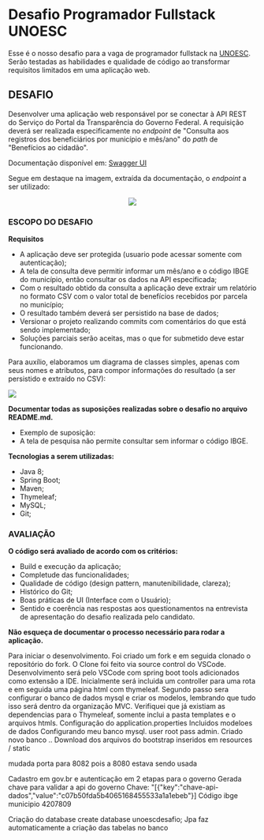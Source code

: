 # Desafio Programador Fullstack UNOESC

Esse é o nosso desafio para a vaga de programador fullstack na [UNOESC](https://www.unoesc.edu.br/). Serão testadas as habilidades e qualidade de código ao transformar requisitos limitados em uma aplicação web.

## DESAFIO

Desenvolver uma aplicação web responsável por se conectar à API REST do Serviço do Portal da Transparência do Governo Federal. A requisição deverá ser realizada especificamente no *endpoint* de "Consulta aos registros dos beneficiários por município e mês/ano" do *path* de "Benefícios ao cidadão".

Documentação disponível em: [Swagger UI](https://api.portaldatransparencia.gov.br/swagger-ui.html)

Segue em destaque na imagem, extraída da documentação, o *endpoint* a ser utilizado:
<div align="center">
	<img src="https://user-images.githubusercontent.com/12573430/159770511-5363ace6-35fe-45de-add4-298bd601c3af.png" />
</div>

### ESCOPO DO DESAFIO

**Requisitos**
- A aplicação deve ser protegida (usuario pode acessar somente com autenticação);
- A tela de consulta deve permitir informar um mês/ano e o código IBGE do município, então consultar os dados na API especificada;
- Com o resultado obtido da consulta a aplicação deve extrair um relatório no formato CSV com o valor total de benefícios recebidos por parcela no município;
- O resultado também deverá ser persistido na base de dados;
- Versionar o projeto realizando commits com comentários do que está sendo implementado;
- Soluções parciais serão aceitas, mas o que for submetido deve estar funcionando.

Para auxílio, elaboramos um diagrama de classes simples, apenas com seus nomes e atributos, para compor informações do resultado (a ser persistido e extraído no CSV): 
<div align="left">
	<img src="https://user-images.githubusercontent.com/12573430/159984550-207dc17c-54e7-453d-9883-be9d6535fb7e.png" />
</div>

**Documentar todas as suposições realizadas sobre o desafio no arquivo README.md.**
- Exemplo de suposição: 
- A tela de pesquisa não permite consultar sem informar o código IBGE.

**Tecnologias a serem utilizadas:**
- Java 8;
- Spring Boot;
- Maven;
- Thymeleaf;
- MySQL;
- Git;

### AVALIAÇÃO

**O código será avaliado de acordo com os critérios:**
- Build e execução da aplicação;
- Completude das funcionalidades;
- Qualidade de código (design pattern, manutenibilidade, clareza); 
- Histórico do Git; 
- Boas práticas de UI (Interface com o Usuário);
- Sentido e coerência nas respostas aos questionamentos na entrevista de apresentação do desafio realizada pelo candidato.

**Não esqueça de documentar o processo necessário para rodar a aplicação.**



Para iniciar o desenvolvimento. Foi criado um fork e em seguida clonado o repositório do fork.
O Clone foi feito via source control do VSCode.
Desenvolvimento será pelo VSCode com spring boot tools adicionados como extensão a IDE.
Inicialmente será incluida um controller para uma rota e em seguida uma página html com thymeleaf.
Segundo passo sera configurar o banco de dados mysql e criar os modelos, lembrando que tudo isso será dentro da organização MVC.
Verifiquei que já existiam as dependencias para o Thymeleaf, somente inclui a pasta templates e o arquivos htmls.
Configuração do application.properties
Incluidos modeloes de dados
Configurando meu banco mysql. user root pass admin.
Criado novo banco .. 
Download dos arquivos do bootstrap inseridos em resources / static


mudada porta para 8082 pois a 8080 estava sendo usada


Cadastro em gov.br e autenticação em 2 etapas para o governo
Gerada chave para validar a api do governo 
Chave:
		 "[{"key":"chave-api-dados","value":"c07b50fda5b4065168455533a1a1ebeb"}]
		Código ibge municipio 4207809
        

Criação do database
create database unoescdesafio;
Jpa faz automaticamente a criação das tabelas no banco

